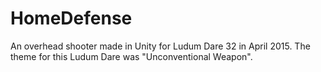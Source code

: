 # HomeDefense
An overhead shooter made in Unity for Ludum Dare 32 in April 2015. The theme for this Ludum Dare was "Unconventional Weapon".
